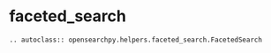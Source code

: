 # faceted_search

```{eval-rst}
.. autoclass:: opensearchpy.helpers.faceted_search.FacetedSearch
```